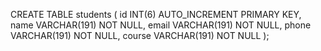 CREATE TABLE students ( id INT(6) AUTO_INCREMENT PRIMARY KEY, name VARCHAR(191) NOT NULL, email VARCHAR(191) NOT NULL, phone VARCHAR(191) NOT NULL, course VARCHAR(191) NOT NULL );
